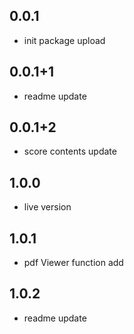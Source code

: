## 0.0.1

* init package upload

## 0.0.1+1

* readme update

## 0.0.1+2

* score contents update

## 1.0.0

* live version

## 1.0.1

* pdf Viewer function add

## 1.0.2

* readme update